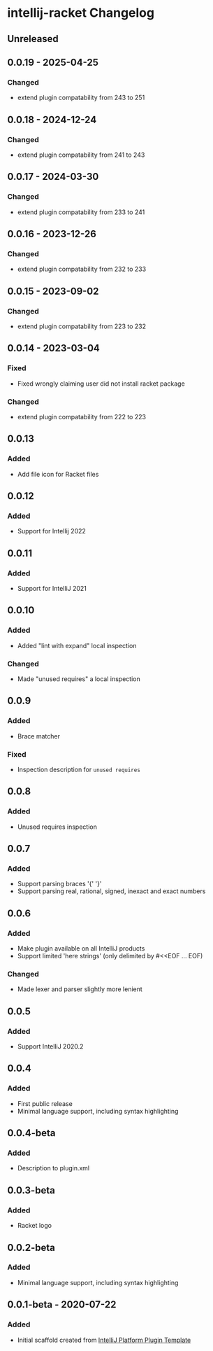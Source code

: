 <!-- Keep a Changelog guide -> https://keepachangelog.com -->

# intellij-racket Changelog

## Unreleased

## 0.0.19 - 2025-04-25

### Changed
- extend plugin compatability from 243 to 251

## 0.0.18 - 2024-12-24

### Changed
- extend plugin compatability from 241 to 243

## 0.0.17 - 2024-03-30

### Changed
- extend plugin compatability from 233 to 241

## 0.0.16 - 2023-12-26

### Changed
- extend plugin compatability from 232 to 233

## 0.0.15 - 2023-09-02

### Changed
- extend plugin compatability from 223 to 232

## 0.0.14 - 2023-03-04

### Fixed
- Fixed wrongly claiming user did not install racket package

### Changed
- extend plugin compatability from 222 to 223

## 0.0.13

### Added
- Add file icon for Racket files

## 0.0.12

### Added
- Support for Intellij 2022

## 0.0.11

### Added
- Support for IntelliJ 2021

## 0.0.10

### Added
- Added "lint with expand" local inspection

### Changed
- Made "unused requires" a local inspection

## 0.0.9

### Added
- Brace matcher

### Fixed
- Inspection description for `unused requires`

## 0.0.8

### Added
- Unused requires inspection

## 0.0.7

### Added
- Support parsing braces '{' '}'
- Support parsing real, rational, signed, inexact and exact numbers

## 0.0.6

### Added
- Make plugin available on all IntelliJ products
- Support limited 'here strings' (only delimited by #<<EOF ... EOF)

### Changed
- Made lexer and parser slightly more lenient

## 0.0.5

### Added
- Support IntelliJ 2020.2

## 0.0.4

### Added
- First public release
- Minimal language support, including syntax highlighting

## 0.0.4-beta

### Added
- Description to plugin.xml

## 0.0.3-beta

### Added
- Racket logo

## 0.0.2-beta

### Added
- Minimal language support, including syntax highlighting

## 0.0.1-beta - 2020-07-22

### Added
- Initial scaffold created from [IntelliJ Platform Plugin Template](https://github.com/JetBrains/intellij-platform-plugin-template)

